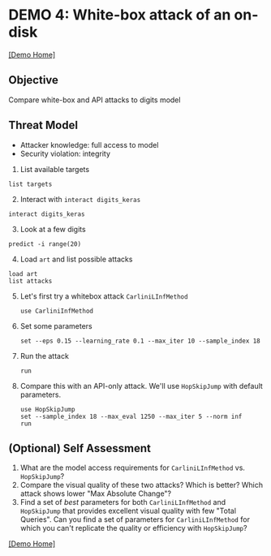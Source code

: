 # DEMO 4: White-box attack of an on-disk
[[Demo Home]](README.md)
## Objective
Compare white-box and API attacks to digits model

## Threat Model
- Attacker knowledge: full access to model
- Security violation: integrity

1. List available targets
  ```
  list targets
  ```


2. Interact with `interact digits_keras`
  ```
  interact digits_keras
  ```

3. Look at a few digits
  ```
  predict -i range(20)
  ```


4. Load `art` and list possible attacks
  ```
  load art
  list attacks
  ```


5. Let's first try a whitebox attack `CarliniLInfMethod`
   ```
   use CarliniInfMethod
   ```

6. Set some parameters
   ```
   set --eps 0.15 --learning_rate 0.1 --max_iter 10 --sample_index 18
   ```

7. Run the attack
   ```
   run
   ```

8. Compare this with an API-only attack.  We'll use `HopSkipJump` with default parameters.
   ```
   use HopSkipJump
   set --sample_index 18 --max_eval 1250 --max_iter 5 --norm inf
   run
   ```

## (Optional) Self Assessment
1. What are the model access requirements for `CarliniLInfMethod` vs. `HopSkipJump`?
2. Compare the visual quality of these two attacks?  Which is better?  Which attack shows lower "Max Absolute Change"?
3. Find a set of _best_ parameters for both `CarliniLInfMethod` and `HopSkipJump` that provides excellent visual quality with few "Total Queries".  Can you find a set of parameters for `CarliniLInfMethod` for which you can't replicate the quality or efficiency with `HopSkipJump`?  

[[Demo Home]](README.md)
